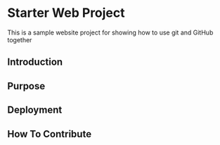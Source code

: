 # Starter Web Project

This is a sample website project for showing how to use git and
GitHub together

## Introduction

## Purpose

## Deployment

## How To Contribute
